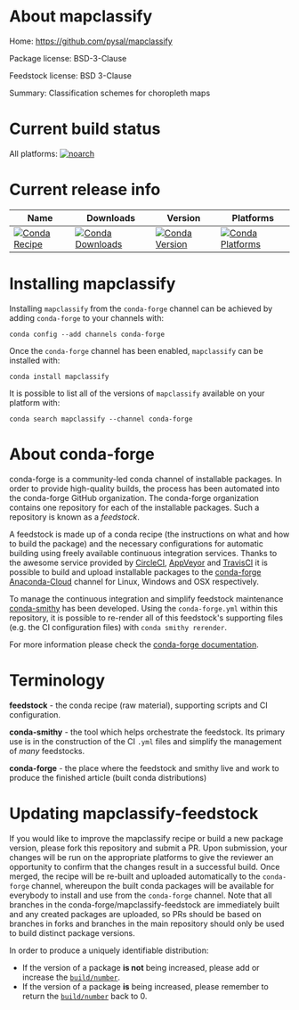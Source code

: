 About mapclassify
=================

Home: https://github.com/pysal/mapclassify

Package license: BSD-3-Clause

Feedstock license: BSD 3-Clause

Summary: Classification schemes for choropleth maps



Current build status
====================

All platforms:
[![noarch](https://img.shields.io/circleci/project/github/conda-forge/mapclassify-feedstock/master.svg?label=noarch)](https://circleci.com/gh/conda-forge/mapclassify-feedstock)

Current release info
====================

| Name | Downloads | Version | Platforms |
| --- | --- | --- | --- |
| [![Conda Recipe](https://img.shields.io/badge/recipe-mapclassify-green.svg)](https://anaconda.org/conda-forge/mapclassify) | [![Conda Downloads](https://img.shields.io/conda/dn/conda-forge/mapclassify.svg)](https://anaconda.org/conda-forge/mapclassify) | [![Conda Version](https://img.shields.io/conda/vn/conda-forge/mapclassify.svg)](https://anaconda.org/conda-forge/mapclassify) | [![Conda Platforms](https://img.shields.io/conda/pn/conda-forge/mapclassify.svg)](https://anaconda.org/conda-forge/mapclassify) |

Installing mapclassify
======================

Installing `mapclassify` from the `conda-forge` channel can be achieved by adding `conda-forge` to your channels with:

```
conda config --add channels conda-forge
```

Once the `conda-forge` channel has been enabled, `mapclassify` can be installed with:

```
conda install mapclassify
```

It is possible to list all of the versions of `mapclassify` available on your platform with:

```
conda search mapclassify --channel conda-forge
```


About conda-forge
=================

conda-forge is a community-led conda channel of installable packages.
In order to provide high-quality builds, the process has been automated into the
conda-forge GitHub organization. The conda-forge organization contains one repository
for each of the installable packages. Such a repository is known as a *feedstock*.

A feedstock is made up of a conda recipe (the instructions on what and how to build
the package) and the necessary configurations for automatic building using freely
available continuous integration services. Thanks to the awesome service provided by
[CircleCI](https://circleci.com/), [AppVeyor](https://www.appveyor.com/)
and [TravisCI](https://travis-ci.org/) it is possible to build and upload installable
packages to the [conda-forge](https://anaconda.org/conda-forge)
[Anaconda-Cloud](https://anaconda.org/) channel for Linux, Windows and OSX respectively.

To manage the continuous integration and simplify feedstock maintenance
[conda-smithy](https://github.com/conda-forge/conda-smithy) has been developed.
Using the ``conda-forge.yml`` within this repository, it is possible to re-render all of
this feedstock's supporting files (e.g. the CI configuration files) with ``conda smithy rerender``.

For more information please check the [conda-forge documentation](https://conda-forge.org/docs/).

Terminology
===========

**feedstock** - the conda recipe (raw material), supporting scripts and CI configuration.

**conda-smithy** - the tool which helps orchestrate the feedstock.
                   Its primary use is in the construction of the CI ``.yml`` files
                   and simplify the management of *many* feedstocks.

**conda-forge** - the place where the feedstock and smithy live and work to
                  produce the finished article (built conda distributions)


Updating mapclassify-feedstock
==============================

If you would like to improve the mapclassify recipe or build a new
package version, please fork this repository and submit a PR. Upon submission,
your changes will be run on the appropriate platforms to give the reviewer an
opportunity to confirm that the changes result in a successful build. Once
merged, the recipe will be re-built and uploaded automatically to the
`conda-forge` channel, whereupon the built conda packages will be available for
everybody to install and use from the `conda-forge` channel.
Note that all branches in the conda-forge/mapclassify-feedstock are
immediately built and any created packages are uploaded, so PRs should be based
on branches in forks and branches in the main repository should only be used to
build distinct package versions.

In order to produce a uniquely identifiable distribution:
 * If the version of a package **is not** being increased, please add or increase
   the [``build/number``](https://conda.io/docs/user-guide/tasks/build-packages/define-metadata.html#build-number-and-string).
 * If the version of a package **is** being increased, please remember to return
   the [``build/number``](https://conda.io/docs/user-guide/tasks/build-packages/define-metadata.html#build-number-and-string)
   back to 0.
